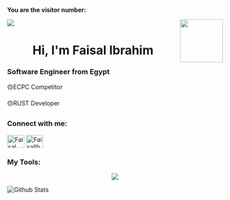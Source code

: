 **You are the visitor number:**

<p>
  <a href="https://count.getloli.com/"><img src="https://count.getloli.com/get/@FaisalIbrahim404"></a>
  <img src="https://media.giphy.com/media/M9gbBd9nbDrOTu1Mqx/giphy.gif" align="right" width="100"/>
</p>

<h1 align="center">Hi, I'm Faisal Ibrahim</h1>
<h3 align="left">Software Engineer from Egypt</h3>

<p>🟡ECPC Competitor</p>
<p>🟡RUST Developer</p>

<h3 align="left">Connect with me:</h3>
<p align="left">
<a href="https://twitter.com/DarkCode662432" target="_blank"><img align="center" src="https://raw.githubusercontent.com/rahuldkjain/github-profile-readme-generator/master/src/images/icons/Social/twitter.svg" alt="Faisal" height="30" width="40" /></a>
<a href="https://www.linkedin.com/in/FaisalIbrahim404" target="_blank"><img align="center" src="https://raw.githubusercontent.com/rahuldkjain/github-profile-readme-generator/master/src/images/icons/Social/linked-in-alt.svg" alt="FaisalIbrahim" height="30" width="40" /></a>
</p>

<h3>My Tools:</h3>
<p align="center">
  <a href="https://www.linkedin.com/in/FaisalIbrahim404" target="_blank">
    <img src="https://skillicons.dev/icons?i=rust,yew,wasm,linux,kali,debian,ubuntu,windows,bash,git,github,npm,yarn,html,svg,css,js,ts,regex,react,vite,postman,tailwind,bootstrap,vercel,py,qt,flask,c,cpp,cs,java,vscode,atom,pycharm,codepen,figma,unrealengine,unity,linkedin,materialui,firebase,powershell,discord,docker,md,blender,gmail" />
  </a>
</p>
  
  ![Github Stats](https://github-readme-stats.vercel.app/api?username=FaisalIbrahim404&bg_color=30,e96443,904e95&title_color=fff&text_color=fff)

